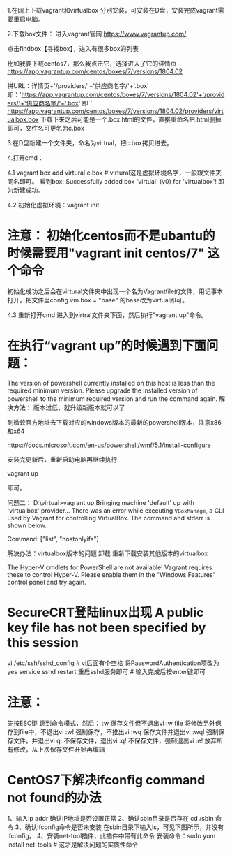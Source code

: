  1.在网上下载vagrant和virtualbox 分别安装，可安装在D盘，安装完成vagrant需要重启电脑。
 
 2.下载box文件：
   进入vagrant官网 https://www.vagrantup.com/

   点击findbox【寻找box】，进入有很多box的列表
   
   比如我要下载centos7，那么我点击它，选择进入了它的详情页
    https://app.vagrantup.com/centos/boxes/7/versions/1804.02
    
   拼URL：详情页+'/providers/'+'供应商名字/'+'.box'
   即：'https://app.vagrantup.com/centos/boxes/7/versions/1804.02'+'/providers/'+'供应商名字/'+'.box'
   即：https://app.vagrantup.com/centos/boxes/7/versions/1804.02/providers/virtualbox.box
   下载下来之后可能是一个.box.html的文件，直接重命名把.html删掉即可，文件名可更名为c.box
   
 3.在D盘新建一个文件夹，命名为virtual，把c.box拷贝进去。
    
 4.打开cmd：
 
 4.1  vagrant box add virtural c.box  # virtural这是虚拟环境名字，一般跟文件夹同名即可。
 看到box: Successfully added box 'virtual' (v0) for 'virtualbox'! 即为新建成功。
 
 4.2  初始化虚拟环境：vagrant init
 # 注意： 初始化centos而不是ubantu的时候需要用"vagrant init centos/7" 这个命令
   初始化成功之后会在virtural文件夹中出现一个名为Vagrantfile的文件，用记事本打开，把文件里config.vm.box = "base" 的base改为virtual即可。
   
 4.3  重新打开cmd 进入到virtral文件夹下面，然后执行"vagrant up"命令。
 
 # 在执行“vagrant up”的时候遇到下面问题：
 The version of powershell currently installed on this host is less than
the required minimum version. Please upgrade the installed version of
powershell to the minimum required version and run the command again.
 解决方法：
版本过低，就升级新版本就可以了

到微软官方地址去下载对应的windows版本的最新的powershell版本，注意x86和x64

https://docs.microsoft.com/en-us/powershell/wmf/5.1/install-configure

安装完更新后，重新启动电脑再继续执行

vagrant up

即可。

问题二：
D:\virtual>vagrant up
Bringing machine 'default' up with 'virtualbox' provider...
There was an error while executing `VBoxManage`, a CLI used by Vagrant
for controlling VirtualBox. The command and stderr is shown below.

Command: ["list", "hostonlyifs"]

解决办法：virtualbox版本的问题 卸载 重新下载安装其他版本的virtualbox

The Hyper-V cmdlets for PowerShell are not available! Vagrant
requires these to control Hyper-V. Please enable them in the
"Windows Features" control panel and try again.

# SecureCRT登陆linux出现 A public key file has not been specified by this session

vi /etc/ssh/sshd_config  # vi后面有个空格
将PasswordAuthentication项改为yes
service sshd restart 重启sshd服务即可  # 输入完成后按enter键即可
# 注意：
先按ESC键 跳到命令模式，然后：
:w 保存文件但不退出vi
:w file 将修改另外保存到file中，不退出vi
:w! 强制保存，不推出vi
:wq 保存文件并退出vi
:wq! 强制保存文件，并退出vi
q: 不保存文件，退出vi
:q! 不保存文件，强制退出vi
:e! 放弃所有修改，从上次保存文件开始再编辑

# CentOS7下解决ifconfig command not found的办法
1、输入ip addr 确认IP地址是否设置正常
2、确认sbin目录是否存在  cd /sbin  命令
3、确认ifconfig命令是否未安装 
在sbin目录下输入ls，可见下图所示，并没有ifconfig。
4、安装net-tool插件，此插件中带有此命令 
安装命令：sudo yum install net-tools  # 这才是解决问题的实质性命令


